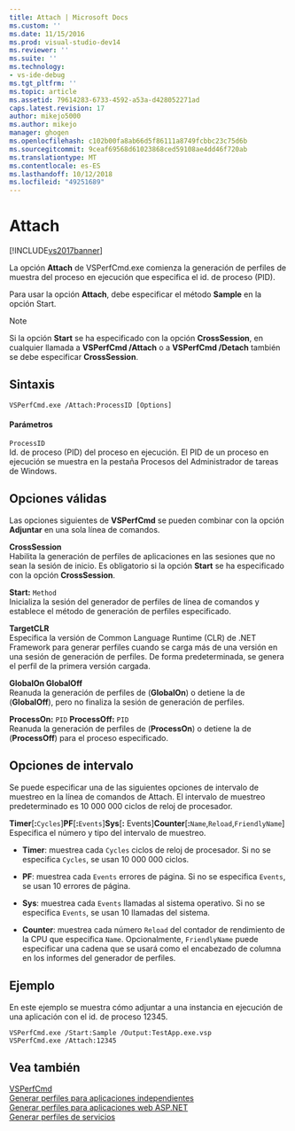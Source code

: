 ```yaml
---
title: Attach | Microsoft Docs
ms.custom: ''
ms.date: 11/15/2016
ms.prod: visual-studio-dev14
ms.reviewer: ''
ms.suite: ''
ms.technology:
- vs-ide-debug
ms.tgt_pltfrm: ''
ms.topic: article
ms.assetid: 79614283-6733-4592-a53a-d428052271ad
caps.latest.revision: 17
author: mikejo5000
ms.author: mikejo
manager: ghogen
ms.openlocfilehash: c102b00fa8ab66d5f86111a8749fcbbc23c75d6b
ms.sourcegitcommit: 9ceaf69568d61023868ced59108ae4dd46f720ab
ms.translationtype: MT
ms.contentlocale: es-ES
ms.lasthandoff: 10/12/2018
ms.locfileid: "49251689"
---
```

# <a name="attach"></a>Attach
[!INCLUDE[vs2017banner](../includes/vs2017banner.md)]

La opción **Attach** de VSPerfCmd.exe comienza la generación de perfiles de muestra del proceso en ejecución que especifica el id. de proceso (PID).  
  
 Para usar la opción **Attach**, debe especificar el método **Sample** en la opción Start.  
  
> [!NOTE]
>  Si la opción **Start** se ha especificado con la opción **CrossSession**, en cualquier llamada a **VSPerfCmd /Attach** o a **VSPerfCmd /Detach** también se debe especificar **CrossSession**.  
  
## <a name="syntax"></a>Sintaxis  
  
```  
VSPerfCmd.exe /Attach:ProcessID [Options]  
```  
  
#### <a name="parameters"></a>Parámetros  
 `ProcessID`  
 Id. de proceso (PID) del proceso en ejecución. El PID de un proceso en ejecución se muestra en la pestaña Procesos del Administrador de tareas de Windows.  
  
## <a name="valid-options"></a>Opciones válidas  
 Las opciones siguientes de **VSPerfCmd** se pueden combinar con la opción **Adjuntar** en una sola línea de comandos.  
  
 **CrossSession**  
 Habilita la generación de perfiles de aplicaciones en las sesiones que no sean la sesión de inicio. Es obligatorio si la opción **Start** se ha especificado con la opción **CrossSession**.  
  
 **Start:** `Method`  
 Inicializa la sesión del generador de perfiles de línea de comandos y establece el método de generación de perfiles especificado.  
  
 **TargetCLR**  
 Especifica la versión de Common Language Runtime (CLR) de .NET Framework para generar perfiles cuando se carga más de una versión en una sesión de generación de perfiles. De forma predeterminada, se genera el perfil de la primera versión cargada.  
  
 **GlobalOn GlobalOff**  
 Reanuda la generación de perfiles de (**GlobalOn**) o detiene la de (**GlobalOff**), pero no finaliza la sesión de generación de perfiles.  
  
 **ProcessOn:** `PID` **ProcessOff:** `PID`  
 Reanuda la generación de perfiles de (**ProcessOn**) o detiene la de (**ProcessOff**) para el proceso especificado.  
  
## <a name="interval-options"></a>Opciones de intervalo  
 Se puede especificar una de las siguientes opciones de intervalo de muestreo en la línea de comandos de Attach. El intervalo de muestreo predeterminado es 10 000 000 ciclos de reloj de procesador.  
  
 **Timer**[**:**`Cycles`]**PF**[**:**`Events`]**Sys**[**:** Events]**Counter**[**:**`Name`,`Reload`,`FriendlyName`]  
 Especifica el número y tipo del intervalo de muestreo.  
  
-   **Timer**: muestrea cada `Cycles` ciclos de reloj de procesador. Si no se especifica `Cycles`, se usan 10 000 000 ciclos.  
  
-   **PF**: muestrea cada `Events` errores de página. Si no se especifica `Events`, se usan 10 errores de página.  
  
-   **Sys**: muestrea cada `Events` llamadas al sistema operativo. Si no se especifica `Events`, se usan 10 llamadas del sistema.  
  
-   **Counter**: muestrea cada número `Reload` del contador de rendimiento de la CPU que especifica `Name`. Opcionalmente, `FriendlyName` puede especificar una cadena que se usará como el encabezado de columna en los informes del generador de perfiles.  
  
## <a name="example"></a>Ejemplo  
 En este ejemplo se muestra cómo adjuntar a una instancia en ejecución de una aplicación con el id. de proceso 12345.  
  
```  
VSPerfCmd.exe /Start:Sample /Output:TestApp.exe.vsp  
VSPerfCmd.exe /Attach:12345  
```  
  
## <a name="see-also"></a>Vea también  
 [VSPerfCmd](../profiling/vsperfcmd.md)   
 [Generar perfiles para aplicaciones independientes](../profiling/command-line-profiling-of-stand-alone-applications.md)   
 [Generar perfiles para aplicaciones web ASP.NET](../profiling/command-line-profiling-of-aspnet-web-applications.md)   
 [Generar perfiles de servicios](../profiling/command-line-profiling-of-services.md)



